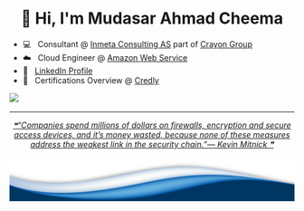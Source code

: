 <h1 align="center">👋 Hi, I'm Mudasar Ahmad Cheema</h1>

- 💻 &nbsp; Consultant @ <a href="https://inmeta.no/">Inmeta Consulting AS</a> part of <a href="https://www.crayon.com/">Crayon Group</a>
- ☁️  &nbsp; Cloud Engineer @ <a href="https://aws.amazon.com/">Amazon Web Service<a/>
- 👨 &nbsp; <a href="https://www.linkedin.com/in/mudasar-ahmad/">LinkedIn Profile</a>
- 📃 &nbsp; Certifications Overview @ <a href="https://www.credly.com/users/mudasar-ahmad-cheema.4412309d/badges">Credly</a>

<img src="https://github-readme-stats.vercel.app/api?username=mudasar187&&show_icons=true&title_color=ffffff&icon_color=bb2acf&text_color=daf7dc&bg_color=282828">

---

 <p align="center">
<a href='https://github.com/marketplace/actions/quote-readme'>
<!--STARTS_HERE_QUOTE_README-->
<i>❝“Companies spend millions of dollars on firewalls, encryption and secure access devices, and it’s money wasted, because none of these measures address the weakest link in the security chain.”— Kevin Mitnick   ❞</i>
<!--ENDS_HERE_QUOTE_README-->
</a>
 </p>

 <img src="https://raw.githubusercontent.com/mudasar187/mudasar187/master/wave.png">
